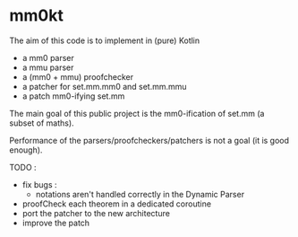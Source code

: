 # mm0kt

The aim of this code is to implement in (pure) Kotlin
- a mm0 parser
- a mmu parser
- a (mm0 + mmu) proofchecker
- a patcher for set.mm.mm0 and set.mm.mmu
- a patch mm0-ifying set.mm

The main goal of this public project is the mm0-ification of set.mm (a subset of maths). 

Performance of the parsers/proofcheckers/patchers is not a goal (it is good enough). 

TODO : 
- fix bugs : 
   - notations aren't handled correctly in the Dynamic Parser
- proofCheck each theorem in a dedicated coroutine
- port the patcher to the new architecture
- improve the patch
